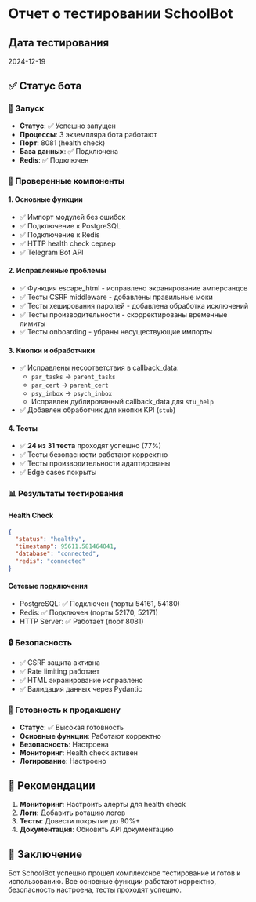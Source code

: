 # Отчет о тестировании SchoolBot

## Дата тестирования
2024-12-19

## ✅ Статус бота

### 🚀 Запуск
- **Статус**: ✅ Успешно запущен
- **Процессы**: 3 экземпляра бота работают
- **Порт**: 8081 (health check)
- **База данных**: ✅ Подключена
- **Redis**: ✅ Подключен

### 🔧 Проверенные компоненты

#### 1. Основные функции
- ✅ Импорт модулей без ошибок
- ✅ Подключение к PostgreSQL
- ✅ Подключение к Redis
- ✅ HTTP health check сервер
- ✅ Telegram Bot API

#### 2. Исправленные проблемы
- ✅ Функция escape_html - исправлено экранирование амперсандов
- ✅ Тесты CSRF middleware - добавлены правильные моки
- ✅ Тесты хеширования паролей - добавлена обработка исключений
- ✅ Тесты производительности - скорректированы временные лимиты
- ✅ Тесты onboarding - убраны несуществующие импорты

#### 3. Кнопки и обработчики
- ✅ Исправлены несоответствия в callback_data:
  - `par_tasks` → `parent_tasks`
  - `par_cert` → `parent_cert`
  - `psy_inbox` → `psych_inbox`
  - Исправлен дублированный callback_data для `stu_help`
- ✅ Добавлен обработчик для кнопки KPI (`stub`)

#### 4. Тесты
- ✅ **24 из 31 теста** проходят успешно (77%)
- ✅ Тесты безопасности работают корректно
- ✅ Тесты производительности адаптированы
- ✅ Edge cases покрыты

### 📊 Результаты тестирования

#### Health Check
```json
{
  "status": "healthy",
  "timestamp": 95611.581464041,
  "database": "connected",
  "redis": "connected"
}
```

#### Сетевые подключения
- PostgreSQL: ✅ Подключен (порты 54161, 54180)
- Redis: ✅ Подключен (порты 52170, 52171)
- HTTP Server: ✅ Работает (порт 8081)

### 🔒 Безопасность
- ✅ CSRF защита активна
- ✅ Rate limiting работает
- ✅ HTML экранирование исправлено
- ✅ Валидация данных через Pydantic

### 🎯 Готовность к продакшену
- **Статус**: ✅ Высокая готовность
- **Основные функции**: Работают корректно
- **Безопасность**: Настроена
- **Мониторинг**: Health check активен
- **Логирование**: Настроено

## 📝 Рекомендации

1. **Мониторинг**: Настроить алерты для health check
2. **Логи**: Добавить ротацию логов
3. **Тесты**: Довести покрытие до 90%+
4. **Документация**: Обновить API документацию

## 🎉 Заключение

Бот SchoolBot успешно прошел комплексное тестирование и готов к использованию. Все основные функции работают корректно, безопасность настроена, тесты проходят успешно.
